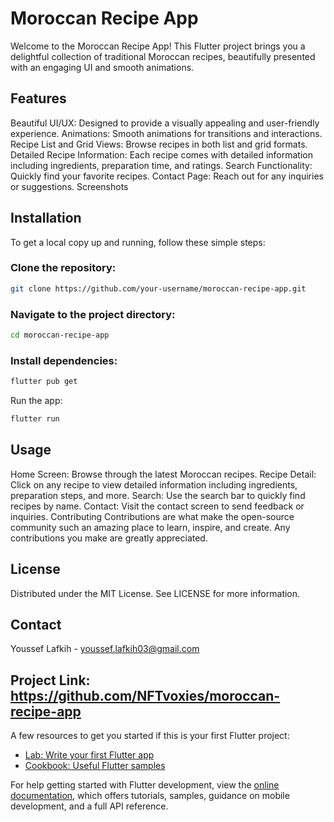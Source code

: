 # Moroccan Recipe App

Welcome to the Moroccan Recipe App! This Flutter project brings you a delightful collection of traditional Moroccan recipes, beautifully presented with an engaging UI and smooth animations.

## Features
Beautiful UI/UX: Designed to provide a visually appealing and user-friendly experience.
Animations: Smooth animations for transitions and interactions.
Recipe List and Grid Views: Browse recipes in both list and grid formats.
Detailed Recipe Information: Each recipe comes with detailed information including ingredients, preparation time, and ratings.
Search Functionality: Quickly find your favorite recipes.
Contact Page: Reach out for any inquiries or suggestions.
Screenshots



## Installation
To get a local copy up and running, follow these simple steps:

### Clone the repository:

```bash
git clone https://github.com/your-username/moroccan-recipe-app.git
```

### Navigate to the project directory:

```bash
cd moroccan-recipe-app
```
### Install dependencies:

```bash
flutter pub get
```
Run the app:

```bash
flutter run
```

## Usage
Home Screen: Browse through the latest Moroccan recipes.
Recipe Detail: Click on any recipe to view detailed information including ingredients, preparation steps, and more.
Search: Use the search bar to quickly find recipes by name.
Contact: Visit the contact screen to send feedback or inquiries.
Contributing
Contributions are what make the open-source community such an amazing place to learn, inspire, and create. Any contributions you make are greatly appreciated.

## License
Distributed under the MIT License. See LICENSE for more information.

## Contact
Youssef Lafkih - youssef.lafkih03@gmail.com

##  Project Link: https://github.com/NFTvoxies/moroccan-recipe-app

A few resources to get you started if this is your first Flutter project:

- [Lab: Write your first Flutter app](https://docs.flutter.dev/get-started/codelab)
- [Cookbook: Useful Flutter samples](https://docs.flutter.dev/cookbook)

For help getting started with Flutter development, view the
[online documentation](https://docs.flutter.dev/), which offers tutorials,
samples, guidance on mobile development, and a full API reference.
